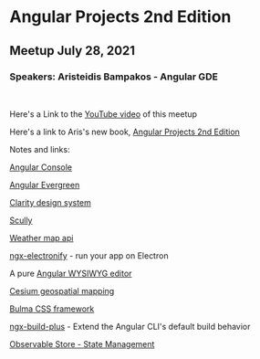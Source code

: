 # Angular Projects 2nd Edition

## Meetup July 28, 2021

### Speakers: Aristeidis Bampakos - Angular GDE

<p>&nbsp;</p>

Here's a Link to the [YouTube video](https://youtu.be/N5PNd-ulw1E) of this meetup

Here's a link to Aris's new book, [Angular Projects 2nd Edition](https://www.packtpub.com/product/angular-projects-second-edition/9781800205260)

Notes and links:

[Angular Console](https://github.com/nrwl/nx-console)

[Angular Evergreen](https://marketplace.visualstudio.com/items?itemName=expertly-simple.ng-evergreen)

[Clarity design system](https://clarity.design/)

[Scully](https://scully.io/)

[Weather map api](https://openweathermap.org/api)

[ngx-electronify](https://github.com/bampakoa/ngx-electronify) - run your app on Electron

A pure [Angular WYSIWYG editor](https://github.com/stevermeister/ngx-wig)

[Cesium geospatial mapping](https://cesium.com/)

[Bulma CSS framework](https://bulma.io/)

[ngx-build-plus](https://github.com/manfredsteyer/ngx-build-plus) - Extend the Angular CLI's default build behavior

[Observable Store - State Management](https://github.com/DanWahlin/Observable-Store)
